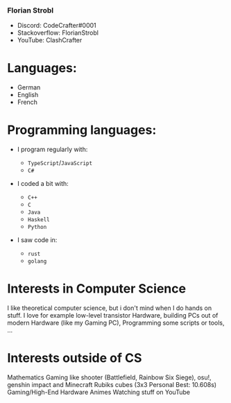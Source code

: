 ### Florian Strobl
- Discord: CodeCrafter#0001
- Stackoverflow: FlorianStrobl
- YouTube: ClashCrafter

# Languages: 
- German
- English
- French

# Programming languages:
- I program regularly with:
  - `TypeScript`/`JavaScript`
  - `C#`

- I coded a bit with:
  - `C++`
  - `C`
  - `Java`
  - `Haskell`
  - `Python`

- I saw code in:
  - `rust`
  - `golang`

# Interests in Computer Science
I like theoretical computer science, but i don't mind when I do hands on stuff.
I love for example low-level transistor Hardware, building PCs out of modern Hardware (like my Gaming PC), Programming some scripts or tools, ...

# Interests outside of CS
Mathematics
Gaming like shooter (Battlefield, Rainbow Six Siege), osu!, genshin impact and Minecraft
Rubiks cubes (3x3 Personal Best: 10.608s)
Gaming/High-End Hardware
Animes
Watching stuff on YouTube
